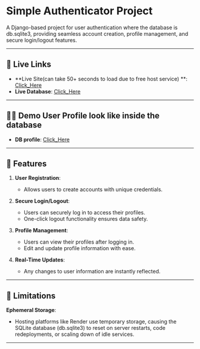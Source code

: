 # Simple Authenticator Project

A Django-based project for user authentication where the database is db.sqlite3, providing seamless account creation, profile management, and secure login/logout features.

---

## 🚀 Live Links

- **Live Site(can take 50+ seconds to load due to free host service) **: [Click_Here](https://simple-authenticator.onrender.com)
- **Live Database**: [Click_Here](https://simple-authenticator.onrender.com/admin/login/?next=/admin/)

---

## 👨‍💻 Demo User Profile look like inside the database

- **DB profile**: [Click_Here](https://github.com/saimhasan10/Authenticator/blob/main/Assets/demo_profile.png)

---

## 🌟 Features

1. **User Registration**:

   - Allows users to create accounts with unique credentials.

2. **Secure Login/Logout**:

   - Users can securely log in to access their profiles.
   - One-click logout functionality ensures data safety.

3. **Profile Management**:

   - Users can view their profiles after logging in.
   - Edit and update profile information with ease.

4. **Real-Time Updates**:
   - Any changes to user information are instantly reflected.

---

## 🛑 Limitations

**Ephemeral Storage**:

- Hosting platforms like Render use temporary storage, causing the SQLite database
  (db.sqlite3) to reset on server restarts, code redeployments, or scaling down of idle services.

---
